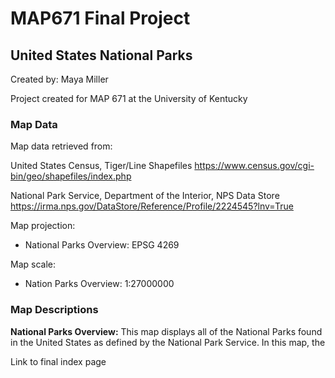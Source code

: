 # MAP671 Final Project
## United States National Parks
Created by: Maya Miller 

Project created for MAP 671 at the University of Kentucky

### Map Data
Map data retrieved from:

United States Census, Tiger/Line Shapefiles https://www.census.gov/cgi-bin/geo/shapefiles/index.php

National Park Service, Department of the Interior, NPS Data Store https://irma.nps.gov/DataStore/Reference/Profile/2224545?lnv=True

Map projection:

* National Parks Overview: EPSG 4269

Map scale:

* Nation Parks Overview: 1:27000000


### Map Descriptions

**National Parks Overview:**
This map displays all of the National Parks found in the United States as defined by the National Park Service. In this map, the 

Link to final index page
